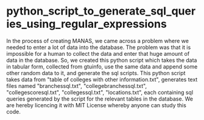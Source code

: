 # python_script_to_generate_sql_queries_using_regular_expressions
In the process of creating MANAS, we came across a problem where we needed to enter a lot of data into the database. The problem was that it is impossible for a human to collect the data and enter that huge amount of data in the database. So, we created this python script which takes the data in tabular form, collected from gtuinfo, use the same data and append some other random data to it, and generate the sql scripts. This python script takes data from "table of colleges with other information.txt", generates text files named "branchessql.txt", "collegebranchessql.txt", "collegescoresql.txt", "collegessql.txt", "locations.txt", each containing sql queries generated by the script for the relevant tables in the database. We are hereby licencing it with MIT License whereby anyone can study this code.
